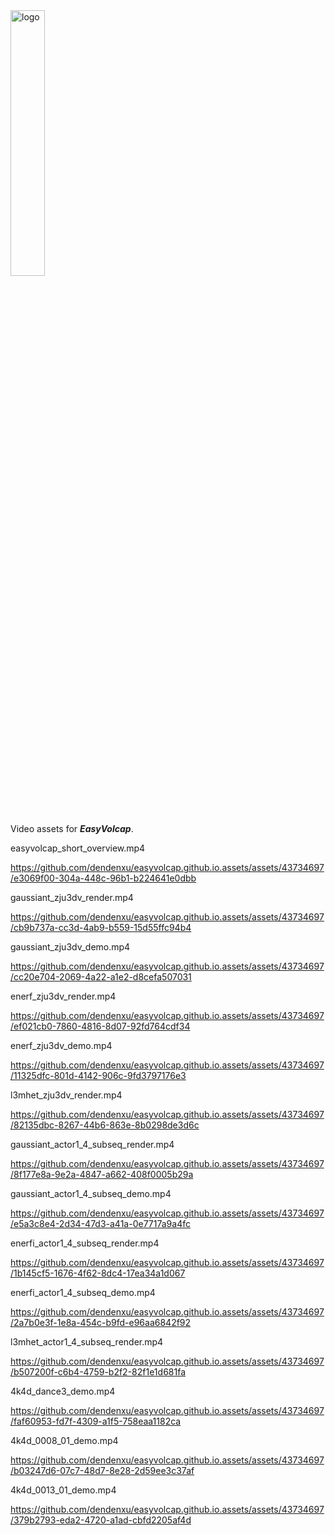 <img src="https://github.com/dendenxu/easyvolcap.github.io.assets/assets/43734697/de41df46-25e6-456c-a253-90d7807b2a9a" alt="logo" width="33%"/>

Video assets for ***EasyVolcap***.

easyvolcap_short_overview.mp4

https://github.com/dendenxu/easyvolcap.github.io.assets/assets/43734697/e3069f00-304a-448c-96b1-b224641e0dbb

gaussiant_zju3dv_render.mp4

https://github.com/dendenxu/easyvolcap.github.io.assets/assets/43734697/cb9b737a-cc3d-4ab9-b559-15d55ffc94b4

gaussiant_zju3dv_demo.mp4

https://github.com/dendenxu/easyvolcap.github.io.assets/assets/43734697/cc20e704-2069-4a22-a1e2-d8cefa507031

enerf_zju3dv_render.mp4

https://github.com/dendenxu/easyvolcap.github.io.assets/assets/43734697/ef021cb0-7860-4816-8d07-92fd764cdf34

enerf_zju3dv_demo.mp4

https://github.com/dendenxu/easyvolcap.github.io.assets/assets/43734697/11325dfc-801d-4142-906c-9fd3797176e3

l3mhet_zju3dv_render.mp4

https://github.com/dendenxu/easyvolcap.github.io.assets/assets/43734697/82135dbc-8267-44b6-863e-8b0298de3d6c

gaussiant_actor1_4_subseq_render.mp4

https://github.com/dendenxu/easyvolcap.github.io.assets/assets/43734697/8f177e8a-9e2a-4847-a662-408f0005b29a

gaussiant_actor1_4_subseq_demo.mp4

https://github.com/dendenxu/easyvolcap.github.io.assets/assets/43734697/e5a3c8e4-2d34-47d3-a41a-0e7717a9a4fc

enerfi_actor1_4_subseq_render.mp4

https://github.com/dendenxu/easyvolcap.github.io.assets/assets/43734697/1b145cf5-1676-4f62-8dc4-17ea34a1d067

enerfi_actor1_4_subseq_demo.mp4

https://github.com/dendenxu/easyvolcap.github.io.assets/assets/43734697/2a7b0e3f-1e8a-454c-b9fd-e96aa6842f92

l3mhet_actor1_4_subseq_render.mp4

https://github.com/dendenxu/easyvolcap.github.io.assets/assets/43734697/b507200f-c6b4-4759-b2f2-82f1e1d681fa

4k4d_dance3_demo.mp4

https://github.com/dendenxu/easyvolcap.github.io.assets/assets/43734697/faf60953-fd7f-4309-a1f5-758eaa1182ca

4k4d_0008_01_demo.mp4

https://github.com/dendenxu/easyvolcap.github.io.assets/assets/43734697/b03247d6-07c7-48d7-8e28-2d59ee3c37af

4k4d_0013_01_demo.mp4

https://github.com/dendenxu/easyvolcap.github.io.assets/assets/43734697/379b2793-eda2-4720-a1ad-cbfd2205af4d

